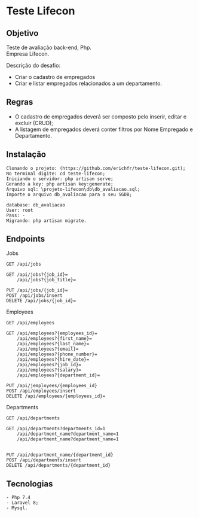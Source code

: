 # Teste Lifecon

## Objetivo

Teste de avaliação back-end, Php.<br>
Empresa Lifecon.

Descrição do desafio:
- Criar o cadastro de empregados
- Criar e listar empregados relacionados a um departamento. 

## Regras

- O cadastro de empregados deverá ser composto pelo inserir, editar e excluir (CRUD); 
- A listagem de empregados deverá conter filtros por Nome Empregado e Departamento.

## Instalação

```
Clonando o projeto: (https://github.com/erichfr/teste-lifecon.git);
No terminal digite: cd teste-lifecon;
Iniciando o servidor: php artisan serve;
Gerando a key: php artisan key:generate;
Arquivo sql: \projeto-lifecon\db\db_avaliacao.sql;
Importe o arquivo db_avaliacao para o seu SGDB;

database: db_avaliacao
User: root
Pass: -
Migrando: php artisan migrate.
```

## Endpoints

Jobs
```
GET /api/jobs

GET /api/jobs?{job_id}=
    /api/jobs?{job_title}=
             
PUT /api/jobs/{job_id}=
POST /api/jobs/insert
DELETE /api/jobs/{job_id}=
```
Employees
```
GET /api/employees

GET /api/employees?{employees_id}=
    /api/employees?{first_name}=
    /api/employees?{last_name}=
    /api/employees?{email}=
    /api/employees?{phone_number}=
    /api/employees?{hire_date}=
    /api/employees?{job_id}=
    /api/employees?{salary}=
    /api/employees?{department_id}=
             
PUT /api/jemployees/{employees_id}
POST /api/employees/insert
DELETE /api/employees/{employees_id}=
```

Departments
```
GET /api/departments

GET /api/departments?departments_id=1
    /api/department_name?department_name=1
    /api/department_name?department_name=1
             
             
PUT /api/department_name/{department_id}
POST /api/departments/insert
DELETE /api/departments/{department_id}
```


## Tecnologias
```
- Php 7.4
- Laravel 8;
- Mysql.

```



